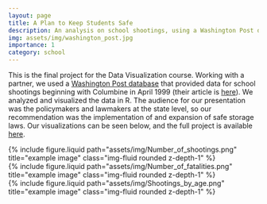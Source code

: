 ```yaml
---
layout: page
title: A Plan to Keep Students Safe
description: An analysis on school shootings, using a Washington Post database and analyzing the data in R. 
img: assets/img/washington_post.jpg
importance: 1
category: school
---
```



This is the final project for the Data Visualization course. Working with a partner, we used a [Washington Post database](https://github.com/washingtonpost/data-school-shootings) that provided data for school shootings beginning with Columbine in April 1999 (their article is [here](https://www.washingtonpost.com/graphics/2018/local/school-shootings-database/)). We analyzed and visualized the data in R. The audience for our presentation was the policymakers and lawmakers at the state level, so our recommendation was the implementation of and expansion of safe storage laws. Our visualizations can be seen below, and the full project is available [here](https://github.com/annaclarkson1/annaclarkson1.github.io/blob/master/_projects/DATA%20502%20-%20An%20Analysis%20on%20School%20Shootings.pdf).  

<div class="row justify-content-sm-center">
    <div class="col-sm-6 mt-3 mt-md-0">
        {% include figure.liquid path="assets/img/Number_of_shootings.png" title="example image" class="img-fluid rounded z-depth-1" %}
    </div>
    <div class="col-sm-6 mt-3 mt-md-0">
        {% include figure.liquid path="assets/img/Number_of_fatalities.png" title="example image" class="img-fluid rounded z-depth-1" %}
    </div>
        <div class="col-sm-6 mt-3 mt-md-0">
        {% include figure.liquid path="assets/img/Shootings_by_age.png" title="example image" class="img-fluid rounded z-depth-1" %}
    </div>
</div>
